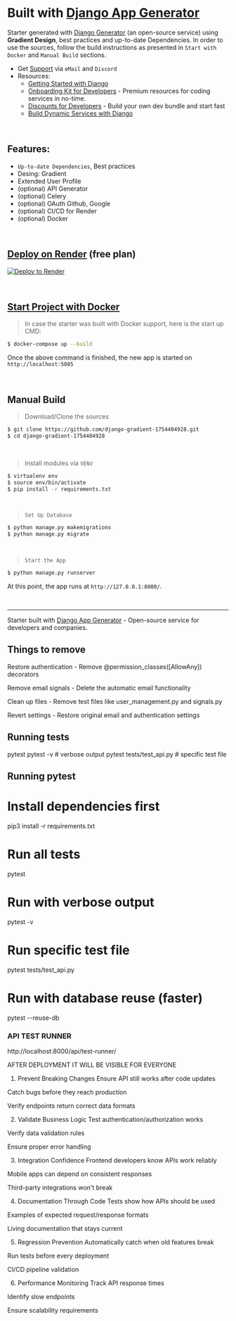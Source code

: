 # Built with [Django App Generator](https://app-generator.dev/tools/django-generator/)

Starter generated with [Django Generator](https://app-generator.dev/tools/django-generator/) (an open-source service) using **Gradient Design**, best practices and up-to-date Dependencies.
In order to use the sources, follow the build instructions as presented in `Start with Docker` and `Manual Build` sections. 

- Get [Support](https://app-generator.dev/ticket/create/?generated_repo=https://github.com/app-generator/django-gradient-1754404928) via `eMail` and `Discord`
- Resources:
  - [Getting Started with Django](https://app-generator.dev/docs/technologies/django/index.html)
  - [Onboarding Kit for Developers](https://app-generator.dev/onboarding-kit/) - Premium resources for coding services in no-time.
  - [Discounts for Developers](https://app-generator.dev/discounts) - Build your own dev bundle and start fast 
  - [Build Dynamic Services with Django](https://app-generator.dev/docs/developer-tools/dynamic-django/index.html)
  
<br />

## Features: 

- `Up-to-date Dependencies`, Best practices
- Desing: Gradient
- Extended User Profile 
- (optional) API Generator
- (optional) Celery
- (optional) OAuth Github, Google
- (optional) CI/CD for Render
- (optional) Docker

<br />

## [Deploy on Render](https://app-generator.dev/docs/deployment/render/index.html) (free plan)

[![Deploy to Render](https://render.com/images/deploy-to-render-button.svg)](https://render.com/deploy)

<br /> 

## [Start Project with Docker](https://app-generator.dev/docs/technologies/docker/index.html)

> In case the starter was built with Docker support, here is the start up CMD:

```bash
$ docker-compose up --build
```

Once the above command is finished, the new app is started on `http://localhost:5085`

<br />

## Manual Build 

> Download/Clone the sources  

```bash
$ git clone https://github.com/django-gradient-1754404928.git
$ cd django-gradient-1754404928
```

<br />

> Install modules via `VENV`  

```bash
$ virtualenv env
$ source env/bin/activate
$ pip install -r requirements.txt
```

<br />

> `Set Up Database`

```bash
$ python manage.py makemigrations
$ python manage.py migrate
```

<br />

> `Start the App`

```bash
$ python manage.py runserver
```

At this point, the app runs at `http://127.0.0.1:8000/`. 

<br />





---
Starter built with [Django App Generator](https://app-generator.dev/tools/django-generator/) - Open-source service for developers and companies.


## Things to remove

<!-- Remove test API endpoints - Delete the test views and URLs -->

Restore authentication - Remove @permission_classes([AllowAny]) decorators

Remove email signals - Delete the automatic email functionality

Clean up files - Remove test files like user_management.py and signals.py

Revert settings - Restore original email and authentication settings

## Running tests

pytest
pytest -v                    # verbose output
pytest tests/test_api.py     # specific test file

## Running pytest

# Install dependencies first
pip3 install -r requirements.txt

# Run all tests
pytest

# Run with verbose output
pytest -v

# Run specific test file
pytest tests/test_api.py

# Run with database reuse (faster)
pytest --reuse-db


### API TEST RUNNER

http://localhost:8000/api/test-runner/

AFTER DEPLOYMENT IT WILL BE VISIBLE FOR EVERYONE

1. Prevent Breaking Changes
Ensure API still works after code updates

Catch bugs before they reach production

Verify endpoints return correct data formats

2. Validate Business Logic
Test authentication/authorization works

Verify data validation rules

Ensure proper error handling

3. Integration Confidence
Frontend developers know APIs work reliably

Mobile apps can depend on consistent responses

Third-party integrations won't break

4. Documentation Through Code
Tests show how APIs should be used

Examples of expected request/response formats

Living documentation that stays current

5. Regression Prevention
Automatically catch when old features break

Run tests before every deployment

CI/CD pipeline validation

6. Performance Monitoring
Track API response times

Identify slow endpoints

Ensure scalability requirements


